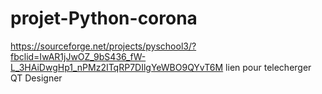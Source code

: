 # projet-Python-corona
https://sourceforge.net/projects/pyschool3/?fbclid=IwAR1jJwOZ_9bS436_fW-L_3HAiDwgHp1_nPMz2ITqRP7DIlgYeWBO9QYvT6M
lien pour telecherger QT Designer 
